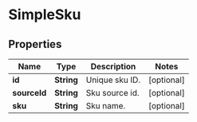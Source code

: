 

# SimpleSku


## Properties

| Name | Type | Description | Notes |
|------------ | ------------- | ------------- | -------------|
|**id** | **String** | Unique sku ID. |  [optional] |
|**sourceId** | **String** | Sku source id. |  [optional] |
|**sku** | **String** | Sku name. |  [optional] |



